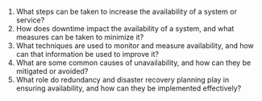 1. What steps can be taken to increase the availability of a system or service?
2. How does downtime impact the availability of a system, and what measures can be taken to minimize it?
3. What techniques are used to monitor and measure availability, and how can that information be used to improve it?
4. What are some common causes of unavailability, and how can they be mitigated or avoided?
5. What role do redundancy and disaster recovery planning play in ensuring availability, and how can they be implemented effectively?